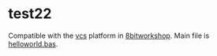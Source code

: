 test22
=====

Compatible with the [vcs](http://8bitworkshop.com/redir.html?platform=vcs&importURL=$GITHUBURL) platform in [8bitworkshop](http://8bitworkshop.com/). Main file is [helloworld.bas](helloworld.bas#mainfile).
